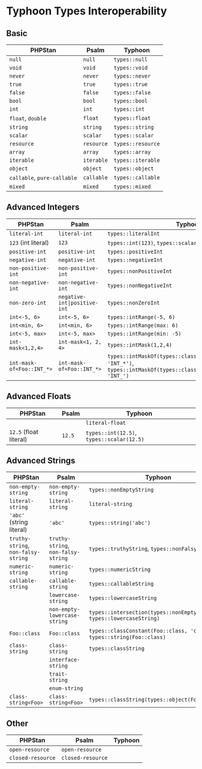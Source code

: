 # Typhoon Types Interoperability

## Basic

| PHPStan                     | Psalm      | Typhoon           |
|-----------------------------|------------|-------------------|
| `null`                      | `null`     | `types::null`     |
| `void`                      | `void`     | `types::void`     |
| `never`                     | `never`    | `types::never`    |
| `true`                      | `true`     | `types::true`     |
| `false`                     | `false`    | `types::false`    |
| `bool`                      | `bool`     | `types::bool`     |
| `int`                       | `int`      | `types::int`      |
| `float`, `double`           | `float`    | `types::float`    |
| `string`                    | `string`   | `types::string`   |
| `scalar`                    | `scalar`   | `types::scalar`   |
| `resource`                  | `resource` | `types::resource` |
| `array`                     | `array`    | `types::array`    |
| `iterable`                  | `iterable` | `types::iterable` |
| `object`                    | `object`   | `types::object`   |
| `callable`, `pure-callable` | `callable` | `types::callable` |
| `mixed`                     | `mixed`    | `types::mixed`    |

## Advanced Integers

| PHPStan                   | Psalm                        | Typhoon                                                                                                                       |
|---------------------------|------------------------------|-------------------------------------------------------------------------------------------------------------------------------|
| `literal-int`             | `literal-int`                | `types::literalInt`                                                                                                           |
| `123` (int literal)       | `123`                        | `types::int(123)`, `types::scalar(123)`                                                                                       |
| `positive-int`            | `positive-int`               | `types::positiveInt`                                                                                                          |
| `negative-int`            | `negative-int`               | `types::negativeInt`                                                                                                          |
| `non-positive-int`        | `non-positive-int`           | `types::nonPositiveInt`                                                                                                       |
| `non-negative-int`        | `non-negative-int`           | `types::nonNegativeInt`                                                                                                       |
| `non-zero-int`            | `negative-int\|positive-int` | `types::nonZeroInt`                                                                                                           |
| `int<-5, 6>`              | `int<-5, 6>`                 | `types::intRange(-5, 6)`                                                                                                      |
| `int<min, 6>`             | `int<min, 6>`                | `types::intRange(max: 6)`                                                                                                     |
| `int<-5, max>`            | `int<-5, max>`               | `types::intRange(min: -5)`                                                                                                    |
| `int-mask<1,2,4>`         | `int-mask<1, 2, 4>`          | `types::intMask(1,2,4)`                                                                                                       |
| `int-mask-of<Foo::INT_*>` | `int-mask-of<Foo::INT_*>`    | `types::intMaskOf(types::classConstant(Foo::class, 'INT_*')`, `types::intMaskOf(types::classConstantMask(Foo::class, 'INT_')` |

## Advanced Floats

| PHPStan                | Psalm  | Typhoon                                   |
|------------------------|--------|-------------------------------------------|
|                        |        | `literal-float`                           |
| `12.5` (float literal) | `12.5` | `types::int(12.5)`, `types::scalar(12.5)` |

## Advanced Strings

| PHPStan                             | Psalm                               | Typhoon                                                                  |
|-------------------------------------|-------------------------------------|--------------------------------------------------------------------------|
| `non-empty-string`                  | `non-empty-string`                  | `types::nonEmptyString`                                                  |
| `literal-string`                    | `literal-string`                    | `literal-string`                                                         |
| `'abc'` (string literal)            | `'abc'`                             | `types::string('abc')`                                                   |
| `truthy-string`, `non-falsy-string` | `truthy-string`, `non-falsy-string` | `types::truthyString`, `types::nonFalsyString`                           |
| `numeric-string`                    | `numeric-string`                    | `types::numericString`                                                   |
| `callable-string`                   | `callable-string`                   | `types::callableString`                                                  |
|                                     | `lowercase-string`                  | `types::lowercaseString`                                                 |
|                                     | `non-empty-lowercase-string`        | `types::intersection(types::nonEmptyString, types::lowercaseString)`     |
| `Foo::class`                        | `Foo::class`                        | `types::classConstant(Foo::class, 'class')`, `types::string(Foo::class)` |
| `class-string`                      | `class-string`                      | `types::classString`                                                     |
|                                     | `interface-string`                  |                                                                          |
|                                     | `trait-string`                      |                                                                          |
|                                     | `enum-string`                       |                                                                          |
| `class-string<Foo>`                 | `class-string<Foo>`                 | `types::classString(types::object(Foo::class))`                          |

## Other

| PHPStan           | Psalm             | Typhoon |
|-------------------|-------------------|---------|
| `open-resource`   | `open-resource`   |         |
| `closed-resource` | `closed-resource` |         |
